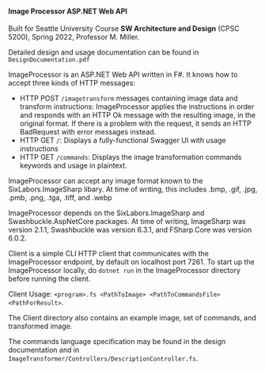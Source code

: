 #### Image Processor ASP.NET Web API

Built for Seattle University Course **SW Architecture and Design** (CPSC 5200), Spring 2022, Professor M. Miller.

Detailed design and usage documentation can be found in `DesignDocumentation.pdf`

ImageProcessor is an ASP.NET Web API written in F#. It knows how to accept three kinds of HTTP messages:
- HTTP POST `/imagetransform` messages containing image data and transform instructions: ImageProcessor applies the instructions in order and responds with an HTTP Ok message with the resulting image, in the original format. If there is a problem with the request, it sends an HTTP BadRequest with error messages instead.
- HTTP GET `/`: Displays a fully-functional Swagger UI with usage instructions
- HTTP GET `/commands`: Displays the image transformation commands keywords and usage in plaintext.

ImageProcessor can accept any image format known to the SixLabors.ImageSharp libary. At time of writing, this includes .bmp, .gif, .jpg, .pmb, .png, .tga, .tiff, and .webp

ImageProcessor depends on the SixLabors.ImageSharp and Swashbuckle.AspNetCore packages. At time of writing, ImageSharp was version 2.1.1, Swashbuckle was version 6.3.1, and FSharp.Core was version 6.0.2.

Client is a simple CLI HTTP client that communicates with the ImageProcessor endpoint, by default on localhost port 7261.
To start up the ImageProcessor locally, do `dotnet run` in the ImageProcessor directory before running the client.

Client Usage: `<program>.fs <PathToImage> <PathToCommandsFile> <PathForResult>`.

The Client directory also contains an example image, set of commands, and transformed image.

The commands language specification may be found in the design documentation and in `ImageTransformer/Controllers/DescriptionController.fs`.
